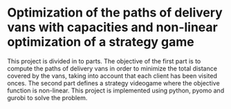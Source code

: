 # Optimization of the paths of delivery vans with capacities and non-linear optimization of a strategy game
This project is divided in to parts. The objective of the first part is to compute the paths of delivery vans in order to minimize the total distance covered by the vans, taking into account that each client has been visited onces. The second part defines a strategy videogame where the objective function is non-linear. This project is implemented using python, pyomo and gurobi to solve the problem.
